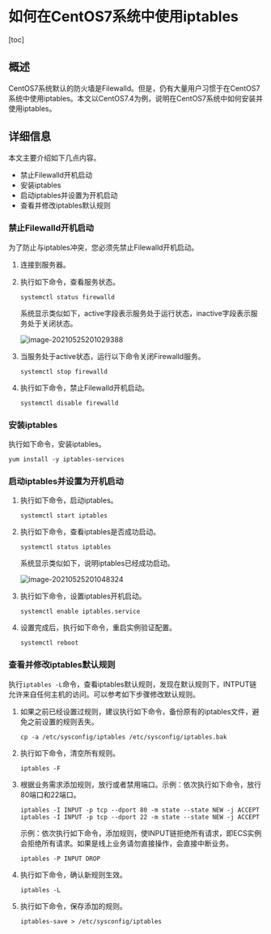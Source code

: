 # 如何在CentOS7系统中使用iptables

[toc]

## 概述

CentOS7系统默认的防火墙是Filewalld。但是，仍有大量用户习惯于在CentOS7系统中使用iptables。本文以CentOS7.4为例，说明在CentOS7系统中如何安装并使用iptables。

 

## 详细信息

本文主要介绍如下几点内容。

- 禁止Filewalld开机启动
- 安装iptables
- 启动iptables并设置为开机启动
- 查看并修改iptables默认规则

 

### 禁止Filewalld开机启动

为了防止与iptables冲突，您必须先禁止Filewalld开机启动。

1. 连接到服务器。

2. 执行如下命令，查看服务状态。

   ```
   systemctl status firewalld
   ```

   系统显示类似如下，active字段表示服务处于运行状态，inactive字段表示服务处于关闭状态。

   ![image-20210525201029388](https://gitee.com/mask616/images-bed/raw/master/typora-images/image-20210525201029388.png)

3. 当服务处于active状态，运行以下命令关闭Firewalld服务。

   ```
   systemctl stop firewalld
   ```

4. 执行如下命令，禁止Filewalld开机启动。

   ```
   systemctl disable firewalld
   ```

 

### 安装iptables

执行如下命令，安装iptables。

```
yum install -y iptables-services
```

 

### 启动iptables并设置为开机启动

1. 执行如下命令，启动iptables。

   ```
   systemctl start iptables
   ```

2. 执行如下命令，查看iptables是否成功启动。

   ```
   systemctl status iptables
   ```

   系统显示类似如下，说明iptables已经成功启动。

   ![image-20210525201048324](https://gitee.com/mask616/images-bed/raw/master/typora-images/image-20210525201048324.png)

3. 执行如下命令，设置iptables开机启动。

   ```
   systemctl enable iptables.service
   ```

4. 设置完成后，执行如下命令，重启实例验证配置。

   ```
   systemctl reboot
   ```

 

### 查看并修改iptables默认规则

执行`iptables -L`命令，查看iptables默认规则，发现在默认规则下，INTPUT链允许来自任何主机的访问。可以参考如下步骤修改默认规则。

1. 如果之前已经设置过规则，建议执行如下命令，备份原有的iptables文件，避免之前设置的规则丢失。

   ```
   cp -a /etc/sysconfig/iptables /etc/sysconfig/iptables.bak
   ```

2. 执行如下命令，清空所有规则。

   ```
   iptables -F
   ```

3. 根据业务需求添加规则，放行或者禁用端口。示例：依次执行如下命令，放行80端口和22端口。

   ```
   iptables -I INPUT -p tcp --dport 80 -m state --state NEW -j ACCEPT
   iptables -I INPUT -p tcp --dport 22 -m state --state NEW -j ACCEPT
   ```

   示例：依次执行如下命令，添加规则，使INPUT链拒绝所有请求，即ECS实例会拒绝所有请求。如果是线上业务请勿直接操作，会直接中断业务。

   ```
   iptables -P INPUT DROP
   ```

4. 执行如下命令，确认新规则生效。

   ```
   iptables -L
   ```

5. 执行如下命令，保存添加的规则。

   ```
   iptables-save > /etc/sysconfig/iptables
   ```

